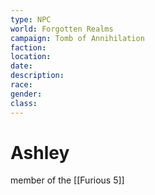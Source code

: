 ```yaml
---
type: NPC
world: Forgotten Realms
campaign: Tomb of Annihilation
faction: 
location:
date:
description:
race:
gender:
class:
---
```


# Ashley

member of the [[Furious 5]]